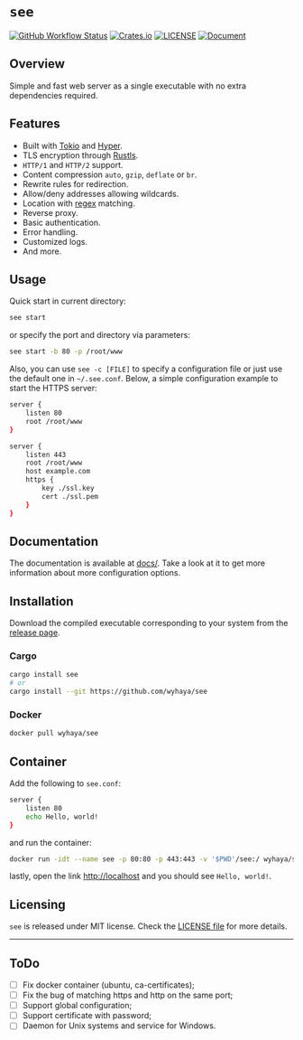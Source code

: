 # `see`

[![GitHub Workflow Status](https://img.shields.io/github/workflow/status/wyhaya/see/Build?style=flat-square)](https://github.com/wyhaya/see/actions)
[![Crates.io](https://img.shields.io/crates/v/see.svg?style=flat-square)](https://crates.io/crates/see)
[![LICENSE](https://img.shields.io/crates/l/see.svg?style=flat-square)](LICENSE)
[![Document](https://img.shields.io/badge/config-document-success.svg?style=flat-square)](docs/)

## Overview

Simple and fast web server as a single executable with no extra dependencies
required.

## Features

- Built with [Tokio](https://github.com/tokio-rs/tokio) and
  [Hyper](https://github.com/hyperium/hyper).
- TLS encryption through [Rustls](https://github.com/ctz/rustls).
- `HTTP/1` and `HTTP/2` support.
- Content compression `auto`, `gzip`, `deflate` or `br`.
- Rewrite rules for redirection.
- Allow/deny addresses allowing wildcards.
- Location with [regex](https://en.wikipedia.org/wiki/Regular_expression)
  matching.
- Reverse proxy.
- Basic authentication.
- Error handling.
- Customized logs.
- And more.

## Usage

Quick start in current directory:

```bash
see start
```

or specify the port and directory via parameters:

```bash
see start -b 80 -p /root/www
```

Also, you can use `see -c [FILE]` to specify a configuration file or just use
the default one in `~/.see.conf`. Below, a simple configuration example to start
the HTTPS server:

```sh
server {
    listen 80
    root /root/www
}

server {
    listen 443
    root /root/www
    host example.com
    https {
        key ./ssl.key
        cert ./ssl.pem
    }
}
```

## Documentation

The documentation is available at [docs/](docs/). Take a look at it to get more
information about more configuration options.

## Installation

Download the compiled executable corresponding to your system from the
[release page](https://github.com/wyhaya/see/releases).

### Cargo

```bash
cargo install see
# or
cargo install --git https://github.com/wyhaya/see
```

### Docker

```bash
docker pull wyhaya/see
```

## Container

Add the following to `see.conf`:

```sh
server {
    listen 80
    echo Hello, world!
}
```

and run the container:

```bash
docker run -idt --name see -p 80:80 -p 443:443 -v '$PWD'/see:/ wyhaya/see
```

lastly, open the link <http://localhost> and you should see `Hello, world!`.

## Licensing

`see` is released under MIT license. Check the [LICENSE file](LICENSE) for
more details.

---

## ToDo

- [ ] Fix docker container (ubuntu, ca-certificates);
- [ ] Fix the bug of matching https and http on the same port;
- [ ] Support global configuration;
- [ ] Support certificate with password;
- [ ] Daemon for Unix systems and service for Windows.
